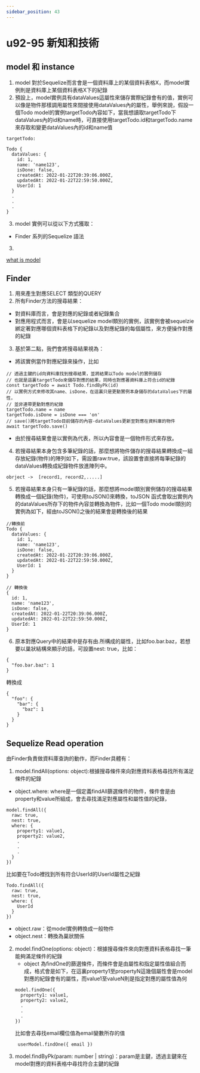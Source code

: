 ```yaml
---
sidebar_position: 43
---
```


# u92-95 新知和技術 

## model 和 instance
1. model 對於Sequelize而言會是一個資料庫上的某個資料表格X，而model實例則是資料庫上某個資料表格X下的紀錄
2. 預設上，model實例具有dataValues這屬性來儲存實際紀錄會有的值，實例可以像是物件那樣調用屬性來間接使用dataValues內的屬性，舉例來說，假設一個Todo model的實例targetTodo內容如下，當我想讀取targetTodo下dataValues內的id和name時，可直接使用targetTodo.id和targetTodo.name來存取和變更dataValues內的id和name值
```
targetTodo:

Todo {
  dataValues: {
    id: 1,
    name: 'name123',
    isDone: false,
    createdAt: 2022-01-22T20:39:06.000Z,
    updatedAt: 2022-01-22T22:59:50.000Z,
    UserId: 1
  }
  .
  .
  .
}
```
3. model 實例可以從以下方式獲取：
  - Finder 系列的Sequelize 語法


3. 

[what is model](https://sequelize.org/master/class/lib/model.js~Model.html)
## Finder 
1. 用來產生對應SELECT 類型的QUERY
2. 所有Finder方法的搜尋結果：
  - 對資料庫而言，會是對應的紀錄或者紀錄集合
  - 對應用程式而言，會是以sequelize model類別的實例，該實例會被sequelzie綁定著對應哪個資料表格下的紀錄以及對應紀錄的每個屬性，來方便操作對應的紀錄
3. 基於第二點，我們會將搜尋結果視為：
  - 將該實例當作對應紀錄來操作，比如
  ```
  // 透過主鍵的id向資料庫找到搜尋結果，並將結果以Todo model的實例儲存
  // 也就是這裏targetTodo來儲存對應的結果，同時也對應著資料庫上符合id的紀錄
  const targetTodo = await Todo.findByPk(id)
  // 以實例方式來修改其name、isDone，在這裏只是更動實例本身儲存的dataValues下的屬性，
  // 並非連帶更動對應的紀錄
  targetTodo.name = name
  targetTodo.isDone = isDone === 'on'
  // save()將targetTodo目前儲存的內容-dataValues更新至對應在資料庫的物件
  await targetTodo.save()
  ```
  - 由於搜尋結果會是以實例為代表，所以內容會是一個物件形式來存放。
4. 若搜尋結果本身包含多筆紀錄的話，那麼想將物件儲存的搜尋結果轉換成一組存放紀錄(物件)的陣列如下，需設置raw:true，該設置會直接將每筆紀錄的dataValues轉換成紀錄物件放進陣列中。
```
obrject ->  [record1, record2,.....]
```

5. 若搜尋結果本身只有一筆紀錄的話，那麼想將model類別實例儲存的搜尋結果轉換成一個紀錄(物件)，可使用toJSON()來轉換，toJSON 函式會取出實例內的dataValues所存下的物件內容並轉換為物件，比如一個Todo model類別的實例為如下，經由toJSON()之後的結果會是轉換後的結果
```
//轉換前
Todo {
  dataValues: {
    id: 1,
    name: 'name123',
    isDone: false,
    createdAt: 2022-01-22T20:39:06.000Z,
    updatedAt: 2022-01-22T22:59:50.000Z,
    UserId: 1
  }
}

// 轉換後
{
  id: 1,
  name: 'name123',
  isDone: false,
  createdAt: 2022-01-22T20:39:06.000Z,
  updatedAt: 2022-01-22T22:59:50.000Z,
  UserId: 1
}

```

6. 原本對應Query中的結果中是存有由.所構成的屬性，比如foo.bar.baz，若想要以巢狀結構來顯示的話，可設置nest: true，比如：
```
{
  "foo.bar.baz": 1
}
```
轉換成

```
{
  "foo": {
    "bar": {
      "baz": 1
    }
  }
}
```




## Sequelize Read operation
由Finder負責做資料庫查詢的動作，而Finder具體有：
1. model.findAll(options: object):根據搜尋條件來向對應資料表格尋找所有滿足條件的紀錄
  - object.where: where是一個定義findAll篩選條件的物件，條件會是由property和value所組成，會去尋找滿足對應屬性和屬性值的紀錄，

  ```
  model.findAll({
    raw: true,
    nest: true,
    where: {
      property1: value1,
      property2: value2,
      .
      .
      .
    }
  })
  ```
  比如要在Todo裡找到所有符合UserId的UserId屬性之紀錄

  ```
  Todo.findAll({
    raw: true,
    nest: true,
    where: {
      UserId
    }
  })
  ```
  - object.raw：從model實例轉換成一般物件
  - object.nest：轉換為巢狀關係
2. model.findOne(options: object)：根據搜尋條件來向對應資料表格尋找一筆能夠滿足條件的紀錄
   - object 為findOne的篩選條件，而條件會是由屬性和指定屬性值組合而成，格式會是如下，在這裏property1至propertyN這幾個屬性會是model對應的紀錄會有的屬性，而value1至valueN則是指定對應的屬性值為何
   ```
   model.findOne({
     property1: value1, 
     property2: value2,
     .
     .
     .
   })
   ```
   比如會去尋找email欄位值為email變數所存的值
   ```
    userModel.findOne({ email })
   ```
3. model.findByPk(param: number | string)：param是主鍵，透過主鍵來在model對應的資料表格中尋找符合主鍵的紀錄